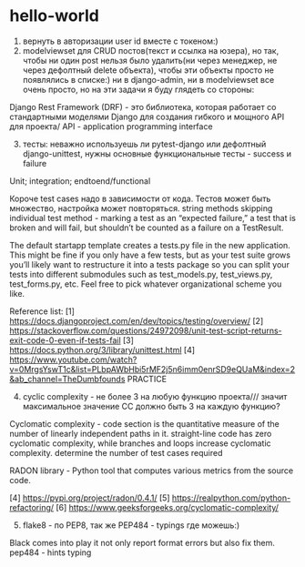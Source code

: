 # hello-world

1) вернуть в авторизации user id вместе с токеном:)
2) modelviewset для CRUD постов(текст и ссылка на юзера), но так, чтобы ни один post нельзя было удалить(ни через менеджер, не через дефолтный delete объекта), чтобы эти объекты просто не появлялись в списке:) ни в django-admin, ни в modelviewset
все очень просто, но на эти задачи я буду глядеть со стороны:

Django Rest Framework (DRF) - это библиотека, которая работает со стандартными моделями Django для создания гибкого и мощного API для проекта/
API - application programming interface


3) тесты: неважно используешь ли pytest-django или дефолтный django-unittest, нужны основные функциональные тесты - success и failure

Unit; integration; endtoend/functional

Короче test cases надо в зависимости от кода. Тестов может быть множество, настройка может повторяться.
string methods
skipping individual test method - marking a test as an “expected failure,” a test that is broken and will fail, but shouldn’t be counted as a failure on a TestResult.

The default startapp template creates a tests.py file in the new application. This might be fine if you only have a few tests, but as your test suite grows you’ll likely want to restructure it into a tests package so you can split your tests into different submodules such as test_models.py, test_views.py, test_forms.py, etc. Feel free to pick whatever organizational scheme you like.

Reference list:
[1] https://docs.djangoproject.com/en/dev/topics/testing/overview/
[2] https://stackoverflow.com/questions/24972098/unit-test-script-returns-exit-code-0-even-if-tests-fail
[3] https://docs.python.org/3/library/unittest.html
[4] https://www.youtube.com/watch?v=0MrgsYswT1c&list=PLbpAWbHbi5rMF2j5n6imm0enrSD9eQUaM&index=2&ab_channel=TheDumbfounds PRACTICE

4) cyclic complexity - не более 3 на любую функцию проекта/// значит максимальное значение СС должно быть 3 на каждую функцию?

Cyclomatic complexity  - code section is the quantitative measure of the number of linearly independent paths in it.
                         straight-line code has zero cyclomatic complexity, while branches and loops increase cyclomatic complexity.
                         determine the number of test cases required

RADON library - Python tool that computes various metrics from the source code.



[4] https://pypi.org/project/radon/0.4.1/
[5] https://realpython.com/python-refactoring/
[6] https://www.geeksforgeeks.org/cyclomatic-complexity/

5) flake8 - по PEP8, так же PEP484 - typings где можешь:)

 Black comes into play it not only report format errors but also fix them.
 pep484 - hints typing 
